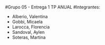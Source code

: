 
#Grupo 05 - Entrega 1 TP ANUAL 
#Integrantes: 
- Alberio, Valentina
- Gobbi, Micaela
- Larocca, Florencia
- Sandoval, Aylen
- Soteras, Martina
